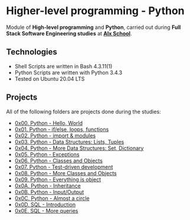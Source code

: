 <!-- @format -->

# Higher-level programming - Python

Module of **High-level programming** and **Python**, carried out during **Full Stack Software Engineering studies** at **[Alx School](https://www.alxafrica.com/)**.

## Technologies

- Shell Scripts are written in Bash 4.3.11(1)
- Python Scripts are written with Python 3.4.3
- Tested on Ubuntu 20.04 LTS

## Projects

All of the following folders are projects done during the studies:

- [0x00. Python - Hello, World](./0x00-python-hello_world)
- [0x01. Python - if/else, loops, functions](./0x01-python-if_else_loops_functions)
- [0x02. Python - import & modules](./0x02-python-import_modules)
- [0x03. Python - Data Structures: Lists, Tuples](./0x03-python-data_structures)
- [0x04. Python - More Data Structures: Set, Dictionary](./0x04-python-more_data_structures)
- [0x05. Python - Exceptions](./0x05-python-exceptions)
- [0x06. Python - Classes and Objects](./0x06-python-classes)
- [0x07. Python - Test-driven development](./0x07-python-test_driven_development)
- [0x08. Python - More Classes and Objects](./0x08-python-more_classes)
- [0x09. Python - Everything is object](./0x09-python-everything_is_object)
- [0x0A. Python - Inheritance](./0x0A-python-inheritance)
- [0x0B. Python - Input/Output](./0x0B-python-input_output)
- [0x0C. Python - Almost a circle](./0x0C-python-almost_a_circle)
- [0x0D. SQL - Introduction](./0x0D-SQL_introduction/)
- [0x0E. SQL - More queries](./0X0E-SQL_more_queries/)
